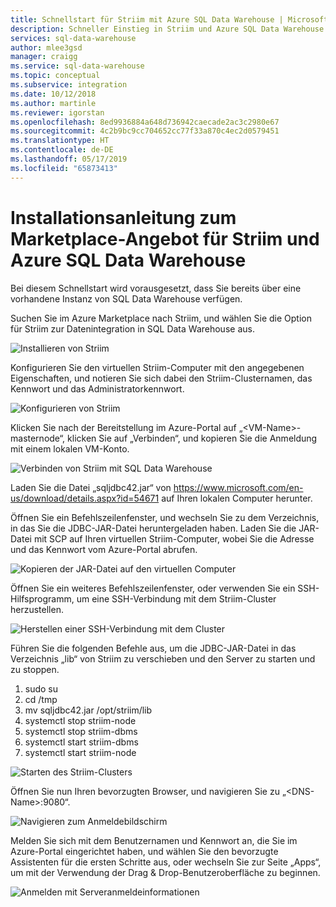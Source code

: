 ```yaml
---
title: Schnellstart für Striim mit Azure SQL Data Warehouse | Microsoft-Dokumentation
description: Schneller Einstieg in Striim und Azure SQL Data Warehouse.
services: sql-data-warehouse
author: mlee3gsd
manager: craigg
ms.service: sql-data-warehouse
ms.topic: conceptual
ms.subservice: integration
ms.date: 10/12/2018
ms.author: martinle
ms.reviewer: igorstan
ms.openlocfilehash: 8ed9936884a648d736942caecade2ac3c2980e67
ms.sourcegitcommit: 4c2b9bc9cc704652cc77f33a870c4ec2d0579451
ms.translationtype: HT
ms.contentlocale: de-DE
ms.lasthandoff: 05/17/2019
ms.locfileid: "65873413"
---
```

# <a name="striim-azure-sql-dw-marketplace-offering-install-guide"></a>Installationsanleitung zum Marketplace-Angebot für Striim und Azure SQL Data Warehouse

Bei diesem Schnellstart wird vorausgesetzt, dass Sie bereits über eine vorhandene Instanz von SQL Data Warehouse verfügen.

Suchen Sie im Azure Marketplace nach Striim, und wählen Sie die Option für Striim zur Datenintegration in SQL Data Warehouse aus. 

![Installieren von Striim][install]

Konfigurieren Sie den virtuellen Striim-Computer mit den angegebenen Eigenschaften, und notieren Sie sich dabei den Striim-Clusternamen, das Kennwort und das Administratorkennwort.

![Konfigurieren von Striim][configure]

Klicken Sie nach der Bereitstellung im Azure-Portal auf „\<VM-Name>-masternode“, klicken Sie auf „Verbinden“, und kopieren Sie die Anmeldung mit einem lokalen VM-Konto. 

![Verbinden von Striim mit SQL Data Warehouse][connect]

Laden Sie die Datei „sqljdbc42.jar“ von <https://www.microsoft.com/en-us/download/details.aspx?id=54671> auf Ihren lokalen Computer herunter. 

Öffnen Sie ein Befehlszeilenfenster, und wechseln Sie zu dem Verzeichnis, in das Sie die JDBC-JAR-Datei heruntergeladen haben. Laden Sie die JAR-Datei mit SCP auf Ihren virtuellen Striim-Computer, wobei Sie die Adresse und das Kennwort vom Azure-Portal abrufen.

![Kopieren der JAR-Datei auf den virtuellen Computer][copy-jar]

Öffnen Sie ein weiteres Befehlszeilenfenster, oder verwenden Sie ein SSH-Hilfsprogramm, um eine SSH-Verbindung mit dem Striim-Cluster herzustellen.

![Herstellen einer SSH-Verbindung mit dem Cluster][ssh]

Führen Sie die folgenden Befehle aus, um die JDBC-JAR-Datei in das Verzeichnis „lib“ von Striim zu verschieben und den Server zu starten und zu stoppen.

   1. sudo su
   2. cd /tmp
   3. mv sqljdbc42.jar /opt/striim/lib
   4. systemctl stop striim-node
   5. systemctl stop striim-dbms
   6. systemctl start striim-dbms
   7. systemctl start striim-node

![Starten des Striim-Clusters][start-striim]

Öffnen Sie nun Ihren bevorzugten Browser, und navigieren Sie zu „\<DNS-Name>:9080“.

![Navigieren zum Anmeldebildschirm][navigate]

Melden Sie sich mit dem Benutzernamen und Kennwort an, die Sie im Azure-Portal eingerichtet haben, und wählen Sie den bevorzugte Assistenten für die ersten Schritte aus, oder wechseln Sie zur Seite „Apps“, um mit der Verwendung der Drag & Drop-Benutzeroberfläche zu beginnen.

![Anmelden mit Serveranmeldeinformationen][login]



[install]: ./media/striim-quickstart/install.png
[configure]: ./media/striim-quickstart/configure.png
[connect]:./media/striim-quickstart/connect.png
[copy-jar]:./media/striim-quickstart/copy-jar.png
[ssh]:./media/striim-quickstart/ssh.png
[start-striim]:./media/striim-quickstart/start-striim.png
[navigate]:./media/striim-quickstart/navigate.png
[login]:./media/striim-quickstart/login.png
